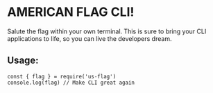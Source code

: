 # AMERICAN FLAG CLI!

Salute the flag within your own terminal.
This is sure to bring your CLI applications to life, so you can live the developers dream.

## Usage:

```
const { flag } = require('us-flag')
console.log(flag) // Make CLI great again
```
